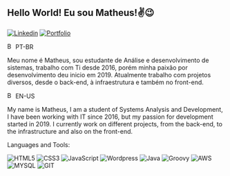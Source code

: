 ## Hello World! Eu sou Matheus!✌️😉

[![Linkedin](https://img.shields.io/badge/LinkedIn-0077B5?style=for-the-badge&logo=linkedin&logoColor=white)](https://www.linkedin.com/in/matheusmendesb01/)  [![ Portfolio](https://img.shields.io/badge/website-000000?style=for-the-badge&logo=About.me&logoColor=white)](https://portfolio.precei.com/)

<img height="15" alt="Bandeira do Brasil" src="https://user-images.githubusercontent.com/39463872/117911655-8b8c0980-b2b4-11eb-9291-403c6f7f8a4d.png" style="max-width: 100%;"> PT-BR

Meu nome é Matheus, sou estudante de Análise e desenvolvimento de sistemas, trabalho com Ti desde 2016, porém minha paixão por desenvolvimento deu inicio em 2019. Atualmente trabalho com projetos diversos, desde o back-end, à infraestrutura e também no front-end.

<img height="15" alt="Bandeira dos EUA" src="https://camo.githubusercontent.com/6297fc71020473eb873e5b7c9ecf5dfc8c283d0e621d43f5829bb7a97ef1055c/68747470733a2f2f696d6167652e6672656570696b2e636f6d2f7665746f7265732d6772617469732f696c757374726163616f2d64652d62616e64656972612d6575615f35333837362d31383136352e6a7067" data-canonical-src="https://image.freepik.com/vetores-gratis/ilustracao-de-bandeira-eua_53876-18165.jpg" style="max-width: 100%;"> EN-US

My name is Matheus, I am a student of Systems Analysis and Development, I have been working with IT since 2016, but my passion for development started in 2019. I currently work on different projects, from the back-end, to the infrastructure and also on the front-end.

Languages and Tools:

![HTML5](https://img.shields.io/badge/HTML5-E34F26?style=for-the-badge&logo=html5&logoColor=white)
![CSS3](https://img.shields.io/badge/CSS3-1572B6?style=for-the-badge&logo=css3&logoColor=white)
![JavaScript](https://img.shields.io/badge/JavaScript-323330?style=for-the-badge&logo=javascript&logoColor=F7DF1E)
![Wordpress](https://img.shields.io/badge/Wordpress-21759B?style=for-the-badge&logo=wordpress&logoColor=white)
![Java](https://img.shields.io/badge/Java-000?style=for-the-badge&logo=java)
![Groovy](https://img.shields.io/badge/apache%20Groovy-4298B8?style=for-the-badge&logo=apachegroovy&logoColor=white)
![AWS](https://img.shields.io/badge/Amazon_AWS-FF9900?style=for-the-badge&logo=amazonaws&logoColor=white)
![MYSQL](https://img.shields.io/badge/MySQL-005C84?style=for-the-badge&logo=mysql&logoColor=white)
![GIT](https://img.shields.io/badge/GitHub-100000?style=for-the-badge&logo=github&logoColor=white)
